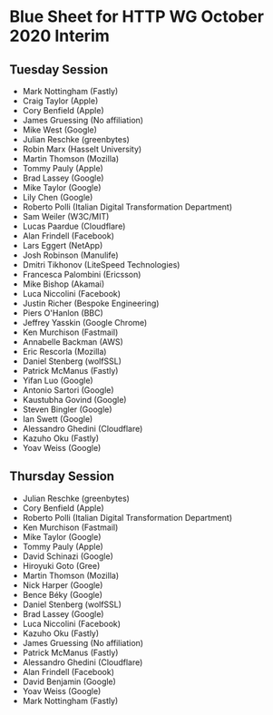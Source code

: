 # Blue Sheet for HTTP WG October 2020 Interim


## Tuesday Session

* Mark Nottingham (Fastly)
* Craig Taylor (Apple)
* Cory Benfield (Apple)
* James Gruessing (No affiliation)
* Mike West (Google)
* Julian Reschke (greenbytes)
* Robin Marx (Hasselt University)
* Martin Thomson (Mozilla)
* Tommy Pauly (Apple)
* Brad Lassey (Google)
* Mike Taylor (Google)
* Lily Chen (Google)
* Roberto Polli (Italian Digital Transformation Department)
* Sam Weiler (W3C/MIT)
* Lucas Paardue (Cloudflare)
* Alan Frindell (Facebook)
* Lars Eggert (NetApp)
* Josh Robinson (Manulife)
* Dmitri Tikhonov (LiteSpeed Technologies)
* Francesca Palombini (Ericsson)
* Mike Bishop (Akamai)
* Luca Niccolini (Facebook)
* Justin Richer (Bespoke Engineering)
* Piers O'Hanlon (BBC)
* Jeffrey Yasskin (Google Chrome)
* Ken Murchison (Fastmail)
* Annabelle Backman (AWS)
* Eric Rescorla (Mozilla)
* Daniel Stenberg (wolfSSL)
* Patrick McManus (Fastly)
* Yifan Luo (Google)
* Antonio Sartori (Google)
* Kaustubha Govind (Google)
* Steven Bingler (Google)
* Ian Swett (Google)
* Alessandro Ghedini (Cloudflare)
* Kazuho Oku (Fastly)
* Yoav Weiss (Google)


## Thursday Session

* Julian Reschke (greenbytes)
* Cory Benfield (Apple)
* Roberto Polli (Italian Digital Transformation Department)
* Ken Murchison (Fastmail)
* Mike Taylor (Google)
* Tommy Pauly (Apple)
* David Schinazi (Google)
* Hiroyuki Goto (Gree)
* Martin Thomson (Mozilla)
* Nick Harper (Google)
* Bence Béky (Google)
* Daniel Stenberg (wolfSSL)
* Brad Lassey (Google)
* Luca Niccolini (Facebook)
* Kazuho Oku (Fastly)
* James Gruessing (No affiliation)
* Patrick McManus (Fastly)
* Alessandro Ghedini (Cloudflare)
* Alan Frindell (Facebook)
* David Benjamin (Google)
* Yoav Weiss (Google)
* Mark Nottingham (Fastly)
